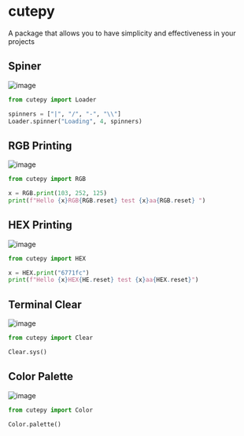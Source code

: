 # cutepy
A package that allows you to have simplicity and effectiveness in your projects


## Spiner

![image](https://user-images.githubusercontent.com/123122904/234284220-2953eff5-9213-4c1a-bd23-963da659e549.png)

```py
from cutepy import Loader

spinners = ["|", "/", "-", "\\"]
Loader.spinner("Loading", 4, spinners)
```

## RGB Printing

![image](https://user-images.githubusercontent.com/123122904/234284609-44688659-b1cf-4e98-ad3e-fecd72f91b23.png)

```py
from cutepy import RGB

x = RGB.print(103, 252, 125)
print(f"Hello {x}RGB{RGB.reset} test {x}aa{RGB.reset} ")
```

## HEX Printing

![image](https://user-images.githubusercontent.com/123122904/234285095-a18f1329-6ca0-4405-b237-a0a5a1311881.png)

```py
from cutepy import HEX

x = HEX.print("6771fc")
print(f"Hello {x}HEX{HE.reset} test {x}aa{HEX.reset}")
```


## Terminal Clear

![image](https://user-images.githubusercontent.com/123122904/234285579-2baccc66-e3e5-4ae8-976f-888f06f1c22d.png)

```py
from cutepy import Clear

Clear.sys()
```


## Color Palette

![image](https://user-images.githubusercontent.com/123122904/234285853-d837186b-194b-4339-a386-0acb26066c9a.png)

```py
from cutepy import Color

Color.palette()
```
